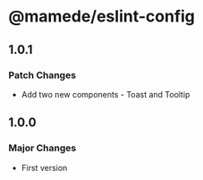 # @mamede/eslint-config

## 1.0.1

### Patch Changes

- Add two new components - Toast and Tooltip

## 1.0.0

### Major Changes

- First version
